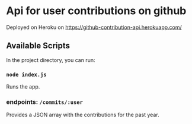 # Api for user contributions on github

Deployed on Heroku on https://github-contribution-api.herokuapp.com/

## Available Scripts

In the project directory, you can run:

### `node index.js`

Runs the app.

### endpoints: `/commits/:user`

Provides a JSON array with the contributions for the past year.
